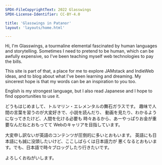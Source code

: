 ```yaml
---
SPDX-FileCopyrightText: 2022 Glasswings
SPDX-License-Identifier: CC-BY-4.0

title: 'Glasswings in Patanor'
layout: 'layouts/home.html'

---
```


Hi, I'm Glasswings, a tourmaline elemental fascinated by human
languages and storytelling.  Sometimes I need to pretend to be
human, which can be awfully expensive, so I've been teaching
myself web technologies to pay the bills.

This site is part of that, a place for me to explore JAMstack and
IndieWeb ideas, and to blog about what I've been learning and
dreaming.  My sincerest hope is that my words can be an
inspiration to you too.

English is my strongest language, but I also read Japanese
and I hope to find opportunities to use it.

どうもはじめまして、トルマリン・エレメンタルの舞石ガラスです。
趣味で人間の言葉を習うのが大変好きで、小説を読んだり、
動画を見たり、わかるようになってきたけど、人間を化ける必要も
時々あるから、あーやっぱりお金が重要なんだねとおもってて
Webのキャリアを目指しています。

大変申し訳ないが英語のコンテンツが圧倒的に多いとおもいます。
英語にも日本語にも誠に没頭したいけど、ここしばらくは日本語力が
悪くなるとおもいます。でも、日本語で時々ブロッグしたり行きたいです。

よろしくおねがいします。


